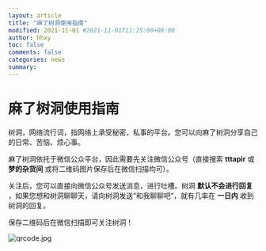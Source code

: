 ```yaml
---
layout: article
title: "麻了树洞使用指南"
modified: 2021-11-01 #2021-11-01T11:25:00+08:00
author: hhxy
toc: false
comments: false
categories: news
summary: 
---
```


# 麻了树洞使用指南

树洞，网络流行词，指网络上承受秘密，私事的平台。您可以向麻了树洞分享自己的日常、苦恼、烦心事。

麻了树洞依托于微信公众平台，因此需要先关注微信公众号（直接搜索 **tttapir** 或 **梦的杂货间** 或将二维码图片保存后在微信扫描均可）。

关注后，您可以直接向微信公众号发送消息，进行吐槽。树洞 **默认不会进行回复** ，如果您想和树洞聊聊天，请向树洞发送“和我聊聊吧”，就有几率在 **一日内** 收到树洞的回复。

保存二维码后在微信扫描即可关注树洞！

![qrcode.jpg](https://i.loli.net/2021/11/02/Fd4MIkjWBUOxpSJ.jpg)
